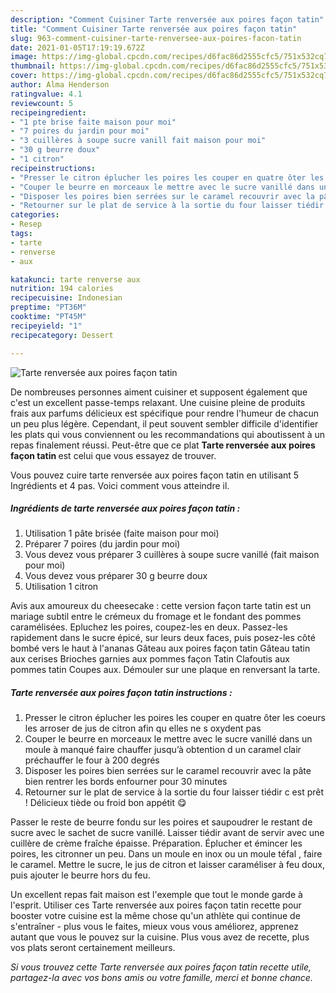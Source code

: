```yaml
---
description: "Comment Cuisiner Tarte renversée aux poires façon tatin"
title: "Comment Cuisiner Tarte renversée aux poires façon tatin"
slug: 963-comment-cuisiner-tarte-renversee-aux-poires-facon-tatin
date: 2021-01-05T17:19:19.672Z
image: https://img-global.cpcdn.com/recipes/d6fac86d2555cfc5/751x532cq70/tarte-renversee-aux-poires-facon-tatin-photo-principale-de-la-recette.jpg
thumbnail: https://img-global.cpcdn.com/recipes/d6fac86d2555cfc5/751x532cq70/tarte-renversee-aux-poires-facon-tatin-photo-principale-de-la-recette.jpg
cover: https://img-global.cpcdn.com/recipes/d6fac86d2555cfc5/751x532cq70/tarte-renversee-aux-poires-facon-tatin-photo-principale-de-la-recette.jpg
author: Alma Henderson
ratingvalue: 4.1
reviewcount: 5
recipeingredient:
- "1 pte brise faite maison pour moi"
- "7 poires du jardin pour moi"
- "3 cuillères à soupe sucre vanill fait maison pour moi"
- "30 g beurre doux"
- "1 citron"
recipeinstructions:
- "Presser le citron éplucher les poires les couper en quatre ôter les coeurs les arroser de jus de citron afin qu elles ne s oxydent pas"
- "Couper le beurre en morceaux le mettre avec le sucre vanillé dans un moule à manqué faire chauffer jusqu’à obtention d un caramel clair préchauffer le four à 200 degrés"
- "Disposer les poires bien serrées sur le caramel recouvrir avec la pâte bien rentrer les bords enfourner pour 30 minutes"
- "Retourner sur le plat de service à la sortie du four laisser tiédir c est prêt ! Délicieux tiède ou froid bon appétit 😋"
categories:
- Resep
tags:
- tarte
- renverse
- aux

katakunci: tarte renverse aux 
nutrition: 194 calories
recipecuisine: Indonesian
preptime: "PT36M"
cooktime: "PT45M"
recipeyield: "1"
recipecategory: Dessert

---
```



![Tarte renversée aux poires façon tatin](https://img-global.cpcdn.com/recipes/d6fac86d2555cfc5/751x532cq70/tarte-renversee-aux-poires-facon-tatin-photo-principale-de-la-recette.jpg)

De nombreuses personnes aiment cuisiner et supposent également que c'est un excellent passe-temps relaxant. Une cuisine pleine de produits frais aux parfums délicieux est spécifique pour rendre l'humeur de chacun un peu plus légère. Cependant, il peut souvent sembler difficile d'identifier les plats qui vous conviennent ou les recommandations qui aboutissent à un repas finalement réussi. Peut-être que ce plat <strong> Tarte renversée aux poires façon tatin </strong> est celui que vous essayez de trouver.

<!--inarticleads1-->

Vous pouvez cuire tarte renversée aux poires façon tatin en utilisant 5 Ingrédients et 4 pas. Voici comment vous atteindre il.

##### Ingrédients de tarte renversée aux poires façon tatin :

1. Utilisation 1 pâte brisée (faite maison pour moi)
1. Préparer 7 poires (du jardin pour moi)
1. Vous devez vous préparer 3 cuillères à soupe sucre vanillé (fait maison pour moi)
1. Vous devez vous préparer 30 g beurre doux
1. Utilisation 1 citron


Avis aux amoureux du cheesecake : cette version façon tarte tatin est un mariage subtil entre le crémeux du fromage et le fondant des pommes caramélisées. Epluchez les poires, coupez-les en deux. Passez-les rapidement dans le sucre épicé, sur leurs deux faces, puis posez-les côté bombé vers le haut à l&#39;ananas Gâteau aux poires façon tatin Gâteau tatin aux cerises Brioches garnies aux pommes façon Tatin Clafoutis aux pommes tatin Coupes aux. Démouler sur une plaque en renversant la tarte. 

<!--inarticleads2-->

##### Tarte renversée aux poires façon tatin instructions :

1. Presser le citron éplucher les poires les couper en quatre ôter les coeurs les arroser de jus de citron afin qu elles ne s oxydent pas
1. Couper le beurre en morceaux le mettre avec le sucre vanillé dans un moule à manqué faire chauffer jusqu’à obtention d un caramel clair préchauffer le four à 200 degrés
1. Disposer les poires bien serrées sur le caramel recouvrir avec la pâte bien rentrer les bords enfourner pour 30 minutes
1. Retourner sur le plat de service à la sortie du four laisser tiédir c est prêt ! Délicieux tiède ou froid bon appétit 😋


Passer le reste de beurre fondu sur les poires et saupoudrer le restant de sucre avec le sachet de sucre vanillé. Laisser tiédir avant de servir avec une cuillère de crème fraîche épaisse. Préparation. Éplucher et émincer les poires, les citronner un peu. Dans un moule en inox ou un moule téfal , faire le caramel. Mettre le sucre, le jus de citron et laisser caraméliser à feu doux, puis ajouter le beurre hors du feu. 

<!--inarticleads1-->

<p>
Un excellent repas fait maison est l'exemple que tout le monde garde à l'esprit. Utiliser ces Tarte renversée aux poires façon tatin recette pour booster votre cuisine est la même chose qu'un athlète qui continue de s'entraîner - plus vous le faites, mieux vous vous améliorez, apprenez autant que vous le pouvez sur la cuisine. Plus vous avez de recette, plus vos plats seront certainement meilleurs.
</p>

<p>
<i>Si vous trouvez cette Tarte renversée aux poires façon tatin recette utile, partagez-la avec vos bons amis ou votre famille, merci et bonne chance.</i>
</p>
